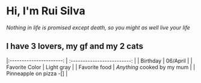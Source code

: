 # Hi, I'm Rui Silva

*Nothing in life is promised except death, so you might as well live your life*

## I have 3 lovers, my gf and my 2 cats


|:----------------------: | :-------------------------: |
| Birthday                | 06/April                    |
| Favorite Color          | Light gray                  |
| Favorite food           | *Anything* cooked by my mum |
| Pinneapple on pizza -[] |

